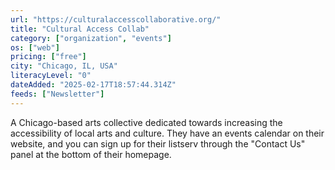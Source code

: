 ```yaml
---
url: "https://culturalaccesscollaborative.org/"
title: "Cultural Access Collab"
category: ["organization", "events"]
os: ["web"]
pricing: ["free"]
city: "Chicago, IL, USA"
literacyLevel: "0"
dateAdded: "2025-02-17T18:57:44.314Z"
feeds: ["Newsletter"]
---
```


A Chicago-based arts collective dedicated towards increasing the accessibility of local arts and culture. They have an events calendar on their website, and you can sign up for their listserv through the "Contact Us" panel at the bottom of their homepage.
